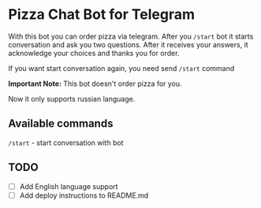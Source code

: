 # Pizza Chat Bot for Telegram #

With this bot you can order pizza via telegram. 
After you `/start` bot it starts conversation and ask you two questions.
After it receives your answers, it acknowledge your choices and thanks you for order.

If you want start conversation again, you need send `/start` command

**Important Note:** This bot doesn't order pizza for you.

Now it only supports russian language.

## Available commands ##

`/start` - start conversation with bot

## TODO ##


- [ ] Add English language support
- [ ] Add deploy instructions to README.md
